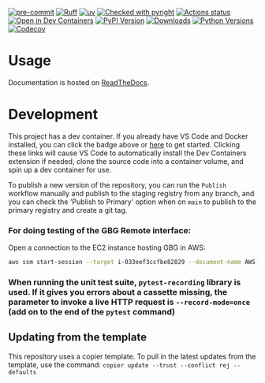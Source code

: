 [![pre-commit](https://img.shields.io/badge/pre--commit-enabled-brightgreen?logo=pre-commit&logoColor=white)](https://github.com/pre-commit/pre-commit)
[![Ruff](https://img.shields.io/endpoint?url=https://raw.githubusercontent.com/astral-sh/ruff/main/assets/badge/v2.json)](https://github.com/astral-sh/ruff)
[![uv](https://img.shields.io/endpoint?url=https://raw.githubusercontent.com/astral-sh/uv/main/assets/badge/v0.json)](https://github.com/astral-sh/uv)
[![Checked with pyright](https://microsoft.github.io/pyright/img/pyright_badge.svg)](https://microsoft.github.io/pyright/)
[![Actions status](https://github.com/lab-sync/gbg-remote-sdk/actions/workflows/ci.yaml/badge.svg?branch=main)](https://github.com/lab-sync/gbg-remote-sdk/actions)
[![Open in Dev Containers](https://img.shields.io/static/v1?label=Dev%20Containers&message=Open&color=blue)](https://vscode.dev/redirect?url=vscode://ms-vscode-remote.remote-containers/cloneInVolume?url=https://github.com/lab-sync/gbg-remote-sdk)
[![PyPI Version](https://img.shields.io/pypi/v/gbg-remote-sdk.svg)](https://pypi.org/project/gbg-remote-sdk/)
[![Downloads](https://pepy.tech/badge/gbg-remote-sdk)](https://pepy.tech/project/gbg-remote-sdk)
[![Python Versions](https://img.shields.io/pypi/pyversions/gbg-remote-sdk.svg)](https://pypi.org/project/gbg-remote-sdk/)
[![Codecov](https://codecov.io/gh/lab-sync/gbg-remote-sdk/branch/main/graph/badge.svg)](https://codecov.io/gh/lab-sync/gbg-remote-sdk)

# Usage
Documentation is hosted on [ReadTheDocs](https://gbg-remote-sdk.readthedocs.io/en/latest/?badge=latest).

# Development
This project has a dev container. If you already have VS Code and Docker installed, you can click the badge above or [here](https://vscode.dev/redirect?url=vscode://ms-vscode-remote.remote-containers/cloneInVolume?url=https://github.com/lab-sync/gbg-remote-sdk) to get started. Clicking these links will cause VS Code to automatically install the Dev Containers extension if needed, clone the source code into a container volume, and spin up a dev container for use.

To publish a new version of the repository, you can run the `Publish` workflow manually and publish to the staging registry from any branch, and you can check the 'Publish to Primary' option when on `main` to publish to the primary registry and create a git tag.

### For doing testing of the GBG Remote interface:
Open a connection to the EC2 instance hosting GBG in AWS:
```bash
aws ssm start-session --target i-033eef3ccfbe82829 --document-name AWS-StartPortForwardingSession --parameters '{"portNumber":["8080"],"localPortNumber":["8080"]}'
```

### When running the unit test suite, `pytest-recording` library is used. If it gives you errors about a cassette missing, the parameter to invoke a live HTTP request is `--record-mode=once` (add on to the end of the `pytest` command)



## Updating from the template
This repository uses a copier template. To pull in the latest updates from the template, use the command:
`copier update --trust --conflict rej --defaults`
